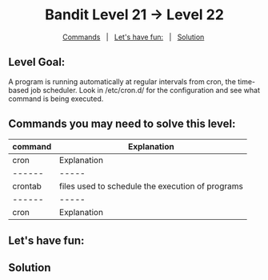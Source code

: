 <h1 align="center">
Bandit Level 21 → Level 22
</h1>

<p align="center">
  <a href="#Goal"Level Goal   |   
  <a href="#Cmd">Commands</a>   |  
  <a href="#fun">Let's have fun:</a>   |  
  <a href="#Solution">Solution</a> 
</p>

## Level Goal:
A program is running automatically at regular intervals from cron, the time-based job scheduler. Look in /etc/cron.d/ for the configuration and see what command is being executed.

## Commands you may need to solve this level:
| command | Explanation |
| ------|-----|
| cron | Explanation |
| ------|-----|
| crontab | files used to schedule the execution of programs |
| ------|-----|
| cron | Explanation |


## Let's have fun:


## Solution 


